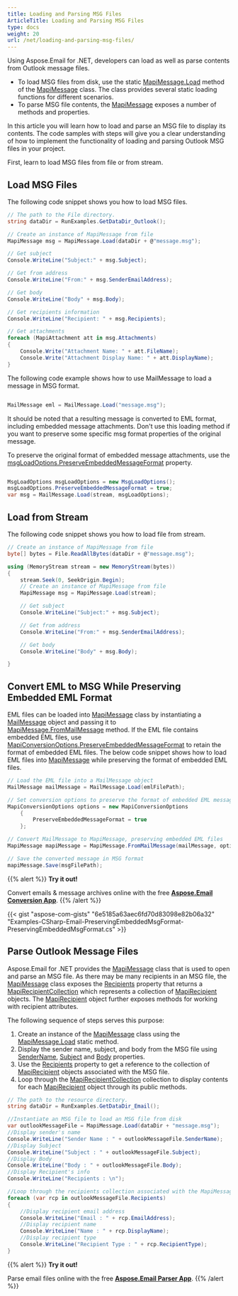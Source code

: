 ```yaml
---
title: Loading and Parsing MSG Files
ArticleTitle: Loading and Parsing MSG Files
type: docs
weight: 20
url: /net/loading-and-parsing-msg-files/
---
```


Using Aspose.Email for .NET, developers can load as well as parse contents from Outlook message files.

- To load MSG files from disk, use the static [MapiMessage.Load](https://reference.aspose.com/email/net/aspose.email.mapi/mapimessage/load/) method of the [MapiMessage](https://reference.aspose.com/email/net/aspose.email.mapi/mapimessage/) class. The class provides several static loading functions for different scenarios.
- To parse MSG file contents, the [MapiMessage](https://reference.aspose.com/email/net/aspose.email.mapi/mapimessage/) exposes a number of methods and properties.

In this article you will learn how to load and parse an MSG file to display its contents. The code samples with steps will give you a clear understanding of how to implement the functionality of loading and parsing Outlook MSG files in your project. 

First, learn to load MSG files from file or from stream.

## **Load MSG Files**

The following code snippet shows you how to load MSG files.

```cs
// The path to the File directory.
string dataDir = RunExamples.GetDataDir_Outlook();

// Create an instance of MapiMessage from file
MapiMessage msg = MapiMessage.Load(dataDir + @"message.msg");

// Get subject
Console.WriteLine("Subject:" + msg.Subject);

// Get from address
Console.WriteLine("From:" + msg.SenderEmailAddress);

// Get body
Console.WriteLine("Body" + msg.Body);

// Get recipients information
Console.WriteLine("Recipient: " + msg.Recipients);

// Get attachments
foreach (MapiAttachment att in msg.Attachments)
{
    Console.Write("Attachment Name: " + att.FileName);
    Console.Write("Attachment Display Name: " + att.DisplayName);
}
```

The following code example shows how to use MailMessage to load a message in MSG format.

```csharp

MailMessage eml = MailMessage.Load("message.msg");

```

It should be noted that a resulting message is converted to EML format, including embedded message attachments. Don't use this loading method if you want to preserve some specific msg format properties of the original message.

To preserve the original format of embedded message attachments, use the [msgLoadOptions.PreserveEmbeddedMessageFormat](https://reference.aspose.com/email/net/aspose.email/loadoptions/preserveembeddedmessageformat/) property.

```csharp

MsgLoadOptions msgLoadOptions = new MsgLoadOptions();
msgLoadOptions.PreserveEmbeddedMessageFormat = true;
var msg = MailMessage.Load(stream, msgLoadOptions);

```

## **Load from Stream**

The following code snippet shows you how to load file from stream.

```cs
// Create an instance of MapiMessage from file
byte[] bytes = File.ReadAllBytes(dataDir + @"message.msg");

using (MemoryStream stream = new MemoryStream(bytes))
{
    stream.Seek(0, SeekOrigin.Begin);
    // Create an instance of MapiMessage from file
    MapiMessage msg = MapiMessage.Load(stream);

    // Get subject
    Console.WriteLine("Subject:" + msg.Subject);

    // Get from address
    Console.WriteLine("From:" + msg.SenderEmailAddress);

    // Get body
    Console.WriteLine("Body" + msg.Body);

}
```
## **Convert EML to MSG While Preserving Embedded EML Format**

EML files can be loaded into [MapiMessage](https://reference.aspose.com/email/net/aspose.email.mapi/mapimessage/) class by instantiating a [MailMessage](https://reference.aspose.com/email/net/aspose.email/mailmessage/) object and passing it to [MapiMessage.FromMailMessage](https://reference.aspose.com/email/net/aspose.email.mapi/mapimessage/frommailmessage/#frommailmessage/) method. If the EML file contains embedded EML files, use [MapiConversionOptions.PreserveEmbeddedMessageFormat](https://reference.aspose.com/email/net/aspose.email.mapi/mapiconversionoptions/preserveembeddedmessageformat/) to retain the format of embedded EML files. The below code snippet shows how to load EML files into [MapiMessage](https://reference.aspose.com/email/net/aspose.email.mapi/mapimessage/) while preserving the format of embedded EML files.

```cs
// Load the EML file into a MailMessage object
MailMessage mailMessage = MailMessage.Load(emlFilePath);

// Set conversion options to preserve the format of embedded EML messages
MapiConversionOptions options = new MapiConversionOptions
    {
        PreserveEmbeddedMessageFormat = true
    };

// Convert MailMessage to MapiMessage, preserving embedded EML files
MapiMessage mapiMessage = MapiMessage.FromMailMessage(mailMessage, options);

// Save the converted message in MSG format
mapiMessage.Save(msgFilePath);
```

{{% alert %}}
**Try it out!**

Convert emails & message archives online with the free [**Aspose.Email Conversion App**](https://products.aspose.app/email/Conversion).
{{% /alert %}}

{{< gist "aspose-com-gists" "6e5185a63aec6fd70d83098e82b06a32" "Examples-CSharp-Email-PreservingEmbeddedMsgFormat-PreservingEmbeddedMsgFormat.cs" >}}

## **Parse Outlook Message Files**

Aspose.Email for .NET provides the [MapiMessage](https://reference.aspose.com/email/net/aspose.email.mapi/mapimessage/) class that is used to open and parse an MSG file. As there may be many recipients in an MSG file, the [MapiMessage](https://reference.aspose.com/email/net/aspose.email.mapi/mapimessage/) class exposes the [Recipients](https://reference.aspose.com/email/net/aspose.email.mapi/mapimessageitembase/recipients/) property that returns a [MapiRecipientCollection](https://reference.aspose.com/email/net/aspose.email.mapi/mapirecipientcollection/) which represents a collection of [MapiRecipient](https://reference.aspose.com/email/net/aspose.email.mapi/mapirecipient/) objects. The [MapiRecipient](https://reference.aspose.com/email/net/aspose.email.mapi/mapirecipient/) object further exposes methods for working with recipient attributes.

The following sequence of steps serves this purpose:

1. Create an instance of the [MapiMessage](https://reference.aspose.com/email/net/aspose.email.mapi/mapimessage/) class using the [MapiMessage.Load](https://reference.aspose.com/email/net/aspose.email.mapi/mapimessage/load/) static method.
1. Display the sender name, subject, and body from the MSG file using [SenderName](https://reference.aspose.com/email/net/aspose.email.mapi/mapimessage/sendername/), [Subject](https://reference.aspose.com/email/net/aspose.email.mapi/mapimessageitembase/subject/) and [Body](https://reference.aspose.com/email/net/aspose.email.mapi/mapimessage/body/) properties.
1. Use the [Recipients](https://reference.aspose.com/email/net/aspose.email.mapi/mapimessageitembase/recipients/) property to get a reference to the collection of [MapiRecipient](https://reference.aspose.com/email/net/aspose.email.mapi/mapirecipient/) objects associated with the MSG file.
1. Loop through the [MapiRecipientCollection](https://reference.aspose.com/email/net/aspose.email.mapi/mapirecipientcollection/) collection to display contents for each [MapiRecipient](https://reference.aspose.com/email/net/aspose.email.mapi/mapirecipient/) object through its public methods.

```cs
// The path to the resource directory.
string dataDir = RunExamples.GetDataDir_Email();

//Instantiate an MSG file to load an MSG file from disk
var outlookMessageFile = MapiMessage.Load(dataDir + "message.msg");
//Display sender's name
Console.WriteLine("Sender Name : " + outlookMessageFile.SenderName);
//Display Subject
Console.WriteLine("Subject : " + outlookMessageFile.Subject);
//Display Body
Console.WriteLine("Body : " + outlookMessageFile.Body);
//Display Recipient's info
Console.WriteLine("Recipients : \n");

//Loop through the recipients collection associated with the MapiMessage object
foreach (var rcp in outlookMessageFile.Recipients)
{
	//Display recipient email address
	Console.WriteLine("Email : " + rcp.EmailAddress);
	//Display recipient name
	Console.WriteLine("Name : " + rcp.DisplayName);
	//Display recipient type
	Console.WriteLine("Recipient Type : " + rcp.RecipientType);
}
```

{{% alert %}}
**Try it out!**

Parse email files online with the free [**Aspose.Email Parser App**](https://products.aspose.app/email/parser).
{{% /alert %}}



